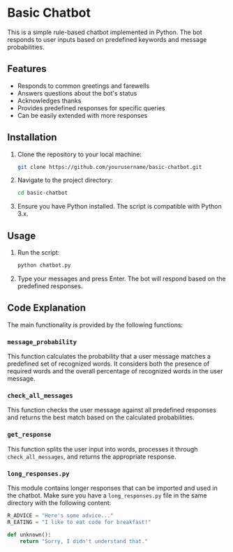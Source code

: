 # Basic Chatbot

This is a simple rule-based chatbot implemented in Python. The bot responds to user inputs based on predefined keywords and message probabilities.

## Features

- Responds to common greetings and farewells
- Answers questions about the bot's status
- Acknowledges thanks
- Provides predefined responses for specific queries
- Can be easily extended with more responses

## Installation

1. Clone the repository to your local machine:
    ```bash
    git clone https://github.com/yourusername/basic-chatbot.git
    ```
2. Navigate to the project directory:
    ```bash
    cd basic-chatbot
    ```
3. Ensure you have Python installed. The script is compatible with Python 3.x.

## Usage

1. Run the script:
    ```bash
    python chatbot.py
    ```
2. Type your messages and press Enter. The bot will respond based on the predefined responses.

## Code Explanation

The main functionality is provided by the following functions:

### `message_probability`

This function calculates the probability that a user message matches a predefined set of recognized words. It considers both the presence of required words and the overall percentage of recognized words in the user message.

### `check_all_messages`

This function checks the user message against all predefined responses and returns the best match based on the calculated probabilities.

### `get_response`

This function splits the user input into words, processes it through `check_all_messages`, and returns the appropriate response.

### `long_responses.py`

This module contains longer responses that can be imported and used in the chatbot. Make sure you have a `long_responses.py` file in the same directory with the following content:

```python
R_ADVICE = "Here's some advice..."
R_EATING = "I like to eat code for breakfast!"

def unknown():
    return "Sorry, I didn't understand that."
